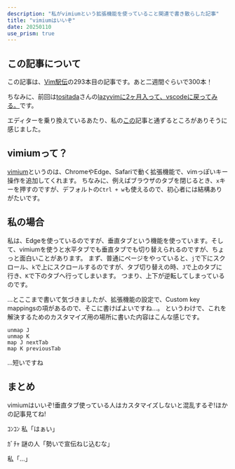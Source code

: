 ```yaml
---
description: "私がvimiumという拡張機能を使っていること関連で書き散らした記事"
title: "vimiumはいいぞ"
date: 20250110
use_prism: true
---
```

## この記事について
この記事は、[Vim駅伝](https://vim-jp.org/ekiden/)の293本目の記事です。あと二週間ぐらいで300本！

ちなみに、前回は[tositada](https://github.com/tositada17/)さんの[lazyvimに2ヶ月入って、vscodeに戻ってみる。](https://zenn.dev/tositada/articles/b57f06b83848f8)です。

エディターを乗り換えているあたり、私の[この](https://shizukani-cp.github.io/blog/articles/20240925/)記事と通ずるところがありそうに感じました。
## vimiumって？
[vimium](https://chromewebstore.google.com/detail/vimium/dbepggeogbaibhgnhhndojpepiihcmeb)というのは、ChromeやEdge、Safariで動く拡張機能で、vimっぽいキー操作を追加してくれます。
ちなみに、例えばブラウザのタブを閉じるとき、`x`キーを押すのですが、デフォルトの`Ctrl + w`も使えるので、初心者には結構ありがたいです。
## 私の場合
私は、Edgeを使っているのですが、垂直タブという機能を使っています。そして、vimiumを使うと水平タブでも垂直タブでも切り替えられるのですが、ちょっと面白いことがあります。
まず、普通にページをやっていると、`j`で下にスクロール、`k`で上にスクロールするのですが、タブ切り替えの時、`J`で上のタブに行き、`K`で下のタブへ行ってしまいます。
つまり、上下が逆転してしまっているのです。

…とここまで書いて気づきましたが、拡張機能の設定で、Custom key mappingsの項があるので、そこに書けばよいですね…。
というわけで、これを解決するためのカスタマイズ用の場所に書いた内容はこんな感じです。
```vim
unmap J
unmap K
map J nextTab
map K previousTab
```
…短いですね
## まとめ
vimiumはいいぞ!垂直タブ使っている人はカスタマイズしないと混乱するぞ!ほかの記事見てね!

ｺﾝｺﾝ 私「はぁい」

ｶﾞﾁｬ 謎の人「勢いで宣伝ねじ込むな」

私「…」
